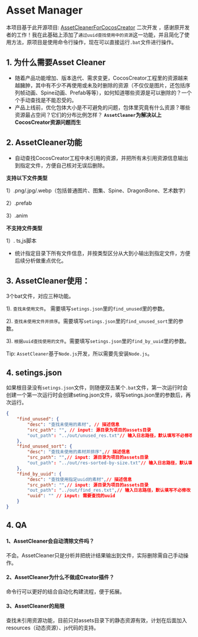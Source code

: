 # Asset Manager
本项目基于此开源项目: [AssetCleanerForCocosCreator](https://github.com/foupwang/AssetCleanerForCocosCreator)  二次开发 ，感谢原开发者的工作！我在此基础上添加了` 通过uuid查找使用中的资源 `这一功能，并且简化了使用方法，原项目是使用命令行操作，现在可以直接运行`.bat`文件进行操作。

## 1. 为什么需要Asset Cleaner
- 随着产品功能增加、版本迭代、需求变更，CocosCreator工程里的资源越来越臃肿，其中有不少不再使用或未及时删除的资源（不仅仅是图片，还包括序列帧动画、Spine动画、Prefab等等），如何知道哪些资源是可以删除的？一个个手动查找是不能忍受的。
- 产品上线前，优化包体大小是不可避免的问题，包体里究竟有什么资源？哪些资源最占空间？它们的分布比例怎样？
**`AssetCleaner`为解决以上CocosCreator资源问题而生**
## 2. AssetCleaner功能
- 自动查找CocosCreator工程中未引用的资源，并把所有未引用资源信息输出到指定文件，方便自己核对无误后删除。

**支持以下文件类型**

  1）.png/.jpg/.webp（包括普通图片、图集、Spine、DragonBone、艺术数字）
  
  2）.prefab
  
  3）.anim

**不支持文件类型**
  
  1）. ts,js脚本

- 统计指定目录下所有文件信息，并按类型区分从大到小输出到指定文件，方便后续分析做重点优化。

## 3. AssetCleaner使用：

  3个bat文件，对应三种功能。

1). `查找未使用文件`。 需要填写`setings.json`里的`find_unused`里的参数。

2). `查找未使用文件并排序`。需要填写`setings.json`里的`find_unused_sort`里的参数。

3). `根据uuid查找使用的文件`。需要填写`setings.json`里的`find_by_uuid`里的参数。

Tip: `AssetCleaner`基于`Node.js`开发，所以需要先安装`Node.js`。


## 4. setings.json

如果根目录没有`setings.json`文件，则随便双击某个`.bat`文件，第一次运行时会创建一个第一次运行时会创建seting.json文件，填写setings.json里的参数后，再次运行。

```json
{
    "find_unused": {
        "desc": "查找未使用的素材", // 描述信息
        "src_path": "", // input: 源目录为项目的assets目录
        "out_path": "../out/unused_res.txt"// 输入日志路径，默认填写不必修改
    },
    "find_unused_sort": {
        "desc": "查找未使用的素材并排序",// 描述信息
        "src_path": "",// input: 源目录为项目的assets目录
        "out_path": "../out/res-sorted-by-size.txt"// 输入日志路径，默认填写不必修改
    },
    "find_by_uuid": {
        "desc": "查找使用指定uuid的素材",// 描述信息
        "src_path": "",// input: 源目录为项目的assets目录
        "out_path": "../out/find_res.txt",// 输入日志路径，默认填写不必修改
        "uuid": "" // input: 需要查找的uuid
    }
}
```

## 4. QA
#### 1、AssetCleaner会自动清除文件吗？
不会。AssetCleaner只是分析并把统计结果输出到文件，实际删除需自己手动操作。
#### 2、AssetCleaner为什么不做成Creator插件？
命令行可以更好的结合自动化构建流程，便于拓展。
#### 3、AssetCleaner的局限
查找未引用资源功能，目前只对assets目录下的静态资源有效，计划在后面加入resources（动态资源）、js代码的支持。

